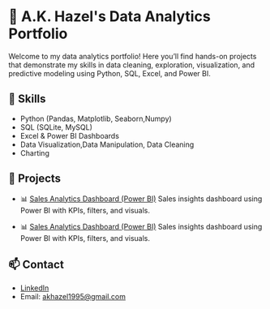 # 👋 A.K. Hazel's Data Analytics Portfolio

Welcome to my data analytics portfolio! Here you’ll find hands-on projects that demonstrate my skills in data cleaning, exploration, visualization, and predictive modeling using Python, SQL, Excel, and Power BI.

## 🔧 Skills
- Python (Pandas, Matplotlib, Seaborn,Numpy)
- SQL (SQLite, MySQL)
- Excel & Power BI Dashboards
- Data Visualization,Data Manipulation, Data Cleaning
- Charting

## 📁 Projects
- 📊 [Sales Analytics Dashboard (Power BI)](/PowerBI/SalesDashboard)
Sales insights dashboard using Power BI with KPIs, filters, and visuals.

- 📊 [Sales Analytics Dashboard (Power BI)](/PowerBI/SalesDashboard)
Sales insights dashboard using Power BI with KPIs, filters, and visuals.

## 📫 Contact
- [LinkedIn](https://www.linkedin.com/in/hazelarasu/)
- Email: akhazel1995@gmail.com
